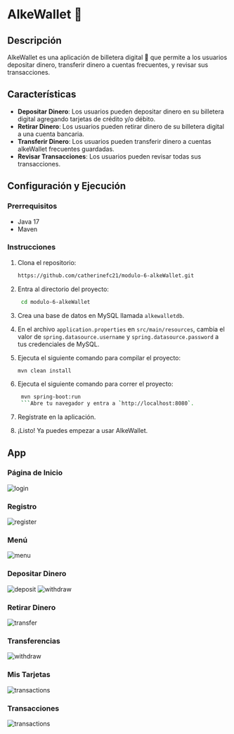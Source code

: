 # AlkeWallet 🚀

## Descripción

AlkeWallet es una aplicación de billetera digital 💸 que permite a los usuarios depositar dinero, transferir dinero a cuentas frecuentes, y revisar sus transacciones.

## Características

- **Depositar Dinero**: Los usuarios pueden depositar dinero en su billetera digital agregando tarjetas de crédito y/o débito.
- **Retirar Dinero**: Los usuarios pueden retirar dinero de su billetera digital a una cuenta bancaria.
- **Transferir Dinero**: Los usuarios pueden transferir dinero a cuentas alkeWallet frecuentes guardadas.
- **Revisar Transacciones**: Los usuarios pueden revisar todas sus transacciones.

## Configuración y Ejecución

### Prerrequisitos

- Java 17
- Maven

### Instrucciones

1. Clona el repositorio:
   ```sh
   https://github.com/catherinefc21/modulo-6-alkeWallet.git
   ```
2. Entra al directorio del proyecto:
   ```sh
    cd modulo-6-alkeWallet
    ```
3. Crea una base de datos en MySQL llamada `alkewalletdb`.


4. En el archivo `application.properties` en `src/main/resources`, cambia el valor de `spring.datasource.username` y `spring.datasource.password` a tus credenciales de MySQL.


5. Ejecuta el siguiente comando para compilar el proyecto:
   ```sh
   mvn clean install
   ```
   
6. Ejecuta el siguiente comando para correr el proyecto:
   ```sh
    mvn spring-boot:run
    ```Abre tu navegador y entra a `http://localhost:8080`.

7. Regístrate en la aplicación.

8. ¡Listo! Ya puedes empezar a usar AlkeWallet.

## App

### Página de Inicio
![login](assets/Captura1.JPG)
### Registro
![register](assets/Captura8.JPG)
### Menú
![menu](assets/Captura2.JPG)
### Depositar Dinero
![deposit](assets/Captura3.JPG)
![withdraw](assets/Captura4.JPG)
### Retirar Dinero
![transfer](assets/Captura6.JPG)
### Transferencias
![withdraw](assets/Captura5.JPG)
### Mis Tarjetas
![transactions](assets/Captura7.JPG)
### Transacciones
![transactions](assets/Captura9.JPG)



